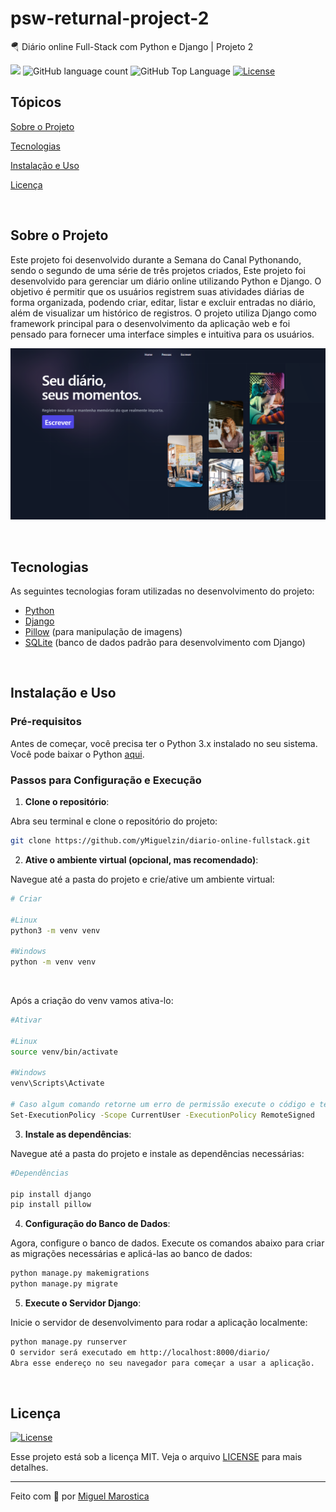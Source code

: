 # psw-returnal-project-2
🪂 Diário online Full-Stack com Python e Django | Projeto 2
<p>
  <img src="https://img.shields.io/badge/made%20by-Miguel%20Marostica-04D361?style=flat-square">
  <img alt="GitHub language count" src="https://img.shields.io/github/languages/count/yMiguelzin/psw-returnal-project-2?color=04D361&style=flat-square">
  <img alt="GitHub Top Language" src="https://img.shields.io/github/languages/top/yMiguelzin/psw-returnal-project-2?color=04D361&style=flat-square">
  <a href="https://opensource.org/licenses/MIT">
    <img alt="License" src="https://img.shields.io/badge/license-MIT-04D361?style=flat-square">
  </a>
</p>

## Tópicos

[Sobre o Projeto](#sobre-o-projeto)

[Tecnologias](#tecnologias)

[Instalação e Uso](#instalação-e-uso)

[Licença](#licença)

<br>

## Sobre o Projeto

Este projeto foi desenvolvido durante a Semana do Canal Pythonando, sendo o segundo de uma série de três projetos criados, Este projeto foi desenvolvido para gerenciar um diário online utilizando Python e Django. O objetivo é permitir que os usuários registrem suas atividades diárias de forma organizada, podendo criar, editar, listar e excluir entradas no diário, além de visualizar um histórico de registros. O projeto utiliza Django como framework principal para o desenvolvimento da aplicação web e foi pensado para fornecer uma interface simples e intuitiva para os usuários.

<p align="center">
  <img src="odiario.png" alt="Diário Online">
</p>

<br>

## Tecnologias

As seguintes tecnologias foram utilizadas no desenvolvimento do projeto:

- [Python](https://www.python.org/)
- [Django](https://www.djangoproject.com/)
- [Pillow](https://python-pillow.org/) (para manipulação de imagens)
- [SQLite](https://www.sqlite.org/index.html) (banco de dados padrão para desenvolvimento com Django)

<br>

## Instalação e Uso

### Pré-requisitos

Antes de começar, você precisa ter o Python 3.x instalado no seu sistema. Você pode baixar o Python [aqui](https://www.python.org/downloads/).

### Passos para Configuração e Execução

1. **Clone o repositório**:

  Abra seu terminal e clone o repositório do projeto:

  ```bash
  git clone https://github.com/yMiguelzin/diario-online-fullstack.git

  ```
2. **Ative o ambiente virtual (opcional, mas recomendado)**:

  Navegue até a pasta do projeto e crie/ative um ambiente virtual:

  ```bash
  # Criar
    
  #Linux
  python3 -m venv venv
    
  #Windows
  python -m venv venv
  ```

<br>

Após a criação do venv vamos ativa-lo:

  ```bash
  #Ativar

  #Linux
  source venv/bin/activate
  
  #Windows
  venv\Scripts\Activate

  # Caso algum comando retorne um erro de permissão execute o código e tente novamente:
  Set-ExecutionPolicy -Scope CurrentUser -ExecutionPolicy RemoteSigned

  ```

3. **Instale as dependências**:

  Navegue até a pasta do projeto e instale as dependências necessárias:

  ```bash
  #Dependências

  pip install django
  pip install pillow

  ```

4. **Configuração do Banco de Dados**:

  Agora, configure o banco de dados. Execute os comandos abaixo para criar as migrações necessárias e aplicá-las ao banco de dados:
  
  ```bash
  python manage.py makemigrations
  python manage.py migrate

  ```
5. **Execute o Servidor Django**:

  Inicie o servidor de desenvolvimento para rodar a aplicação localmente:
  
  ```bash
  python manage.py runserver
  O servidor será executado em http://localhost:8000/diario/
  Abra esse endereço no seu navegador para começar a usar a aplicação.
  
  ```

  <br>
  
## Licença
<a href="https://opensource.org/licenses/MIT">
    <img alt="License" src="https://img.shields.io/badge/license-MIT-04D361?style=flat-square">
</a>

<br>

Esse projeto está sob a licença MIT. Veja o arquivo [LICENSE](/LICENSE) para mais detalhes.

---

Feito com 💚 por [Miguel Marostica](https://github.com/yMiguelzin)

